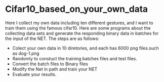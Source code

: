 # Cifar10_based_on_your_own_data
Here I  collect my own data including ten different gestures, and I want to train them using the famous cifar10. Here are some programs about the collecting data sets and generate the responding binary data in batches for the input of the NET.
The steps are as follows:
* Colect your own data in 10 diretories, and each has 6000 png files.such as dog-1.png
* Randomly to constuct the training batches files and test files.
* Convert the batch files to Binary files 
* Modify the Net in path and train your NET
* Evaluate your results.
